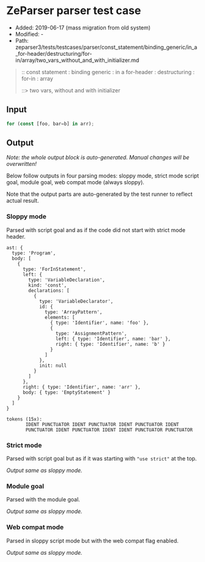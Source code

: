 # ZeParser parser test case

- Added: 2019-06-17 (mass migration from old system)
- Modified: -
- Path: zeparser3/tests/testcases/parser/const_statement/binding_generic/in_a_for-header/destructuring/for-in/array/two_vars_without_and_with_initializer.md

> :: const statement : binding generic : in a for-header : destructuring : for-in : array
>
> ::> two vars, without and with initializer

## Input

`````js
for (const [foo, bar=b] in arr);
`````

## Output

_Note: the whole output block is auto-generated. Manual changes will be overwritten!_

Below follow outputs in four parsing modes: sloppy mode, strict mode script goal, module goal, web compat mode (always sloppy).

Note that the output parts are auto-generated by the test runner to reflect actual result.

### Sloppy mode

Parsed with script goal and as if the code did not start with strict mode header.

`````
ast: {
  type: 'Program',
  body: [
    {
      type: 'ForInStatement',
      left: {
        type: 'VariableDeclaration',
        kind: 'const',
        declarations: [
          {
            type: 'VariableDeclarator',
            id: {
              type: 'ArrayPattern',
              elements: [
                { type: 'Identifier', name: 'foo' },
                {
                  type: 'AssignmentPattern',
                  left: { type: 'Identifier', name: 'bar' },
                  right: { type: 'Identifier', name: 'b' }
                }
              ]
            },
            init: null
          }
        ]
      },
      right: { type: 'Identifier', name: 'arr' },
      body: { type: 'EmptyStatement' }
    }
  ]
}

tokens (15x):
       IDENT PUNCTUATOR IDENT PUNCTUATOR IDENT PUNCTUATOR IDENT
       PUNCTUATOR IDENT PUNCTUATOR IDENT IDENT PUNCTUATOR PUNCTUATOR
`````

### Strict mode

Parsed with script goal but as if it was starting with `"use strict"` at the top.

_Output same as sloppy mode._

### Module goal

Parsed with the module goal.

_Output same as sloppy mode._

### Web compat mode

Parsed in sloppy script mode but with the web compat flag enabled.

_Output same as sloppy mode._
